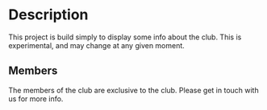 # Description

This project is build simply to display some info about the club. This is experimental, and may change at any given moment. 

## Members

The members of the club are exclusive to the club. Please get in touch with us for more info.



